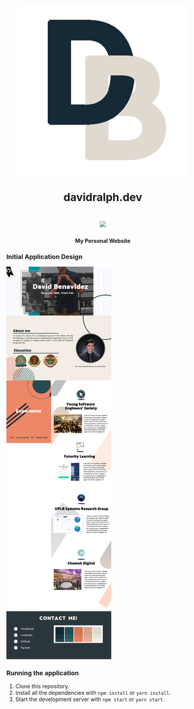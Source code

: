 <h1 align="center">
  <br />
  <a href="https://davidralph.dev/"><img src="src/assets/images/logo_transparent.png" alt="icon" width="450px" /></a>
  <br/>
  <br/>
  davidralph.dev
  <br/>
  <br/>
  <a href="https://www.gatsbyjs.org/"><img src="https://img.shields.io/badge/-Gatsby%20v2-blueviolet" /></a>
  <br/>
</h1>
<h4 align="center">My Personal Website</h4>

### Initial Application Design
<img src="src/assets/images/website_initial_design.png" />

### Running the application
1. Clone this repository.
2. Install all the dependencies with `npm install` or `yarn install`.
3. Start the development server with `npm start` or `yarn start`.